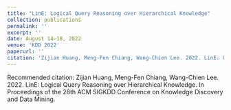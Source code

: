 ```yaml
---
title: "LinE: Logical Query Reasoning over Hierarchical Knowledge"
collection: publications
permalink: ''
excerpt: ''
date: August 14–18, 2022
venue: 'KDD 2022'
paperurl: ''
citation: 'Zijian Huang, Meng-Fen Chiang, Wang-Chien Lee. 2022. LinE: Logical Query Reasoning over Hierarchical Knowledge. In Proceedings of the 28th ACM SIGKDD Conference on Knowledge Discovery and Data Mining.'
---
```


Recommended citation: Zijian Huang, Meng-Fen Chiang, Wang-Chien Lee. 2022. LinE: Logical Query Reasoning over Hierarchical Knowledge. In Proceedings of the 28th ACM SIGKDD Conference on Knowledge Discovery and Data Mining.

